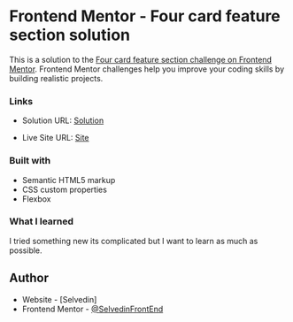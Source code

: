 # Frontend Mentor - Four card feature section solution

This is a solution to the [Four card feature section challenge on Frontend Mentor](https://www.frontendmentor.io/challenges/four-card-feature-section-weK1eFYK). Frontend Mentor challenges help you improve your coding skills by building realistic projects. 

### Links

- Solution URL: [Solution](https://www.frontendmentor.io/challenges/four-card-feature-section-weK1eFYK/hub)

- Live Site URL: [Site](https://fourcardselvedin.netlify.app)

### Built with

- Semantic HTML5 markup
- CSS custom properties
- Flexbox

### What I learned

I tried something new its complicated but I want to learn as much as possible.

## Author

- Website - [Selvedin]
- Frontend Mentor - [@SelvedinFrontEnd](https://www.frontendmentor.io/profile/SelvedinFrontEnd)
